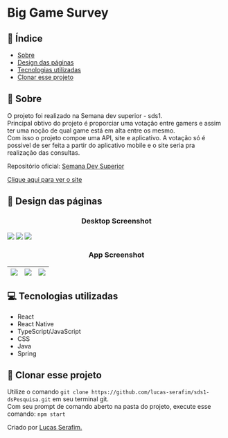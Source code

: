 # Big Game Survey

## :notebook:  Índice
- [Sobre](#newspaper-sobre)
- [Design das páginas](#art-design-das-p%C3%A1ginas)
- [Tecnologias utilizadas](#computer-tecnologias-utilizadas)
- [Clonar esse projeto](#vhs--clonar-esse-projeto)

## :newspaper: Sobre
O projeto foi realizado na Semana dev superior - sds1.<br>
Principal obtivo do projeto é proporciar uma votação entre gamers e assim ter uma noção de qual game está em alta entre os mesmo.<br>
Com isso o projeto compoe uma API, site e aplicativo. A votação só é possivel de ser feita a partir do aplicativo mobile e o site seria pra<br>
realização das consultas.

Repositório oficial: [Semana Dev Superior](https://github.com/devsuperior/sds1)

[Clique aqui para ver o site](https://sds1-leon.netlify.app/)

## :art: Design das páginas
<h3 align="center">
Desktop Screenshot
</h3>

<img src="https://github.com/lucas-serafim/sds1-dsPesquisa/blob/master/img/INTRO.jpg"/>
<img src="https://github.com/lucas-serafim/sds1-dsPesquisa/blob/master/img/LISTA.jpg"/>
<img src="https://github.com/lucas-serafim/sds1-dsPesquisa/blob/master/img/GRÁFICOS.jpg"/>

<h3 align="center">
App Screenshot
</h3>

|<img src="https://github.com/lucas-serafim/sds1-dsPesquisa/blob/master/img/PHONE_INTRO.jpg"/>|<img src="https://github.com/lucas-serafim/sds1-dsPesquisa/blob/master/img/PHONE_FORM_1.jpg"/>|<img src="https://github.com/lucas-serafim/sds1-dsPesquisa/blob/master/img/PHONE_FORM_2.jpg"/>|
|---|---|---|


## :computer: Tecnologias utilizadas
- React
- React Native
- TypeScript/JavaScript
- CSS
- Java
- Spring

## :vhs:  Clonar esse projeto
Utilize o comando `` git clone https://github.com/lucas-serafim/sds1-dsPesquisa.git `` em seu terminal git.<br>
Com seu prompt de comando aberto na pasta do projeto, execute esse comando: ``npm start``<br>

Criado por [Lucas Serafim.](https://github.com/LeonEvil/)
